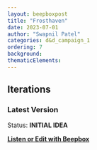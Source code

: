 ```yaml
---
layout: beepboxpost
title: "Frosthaven"
date: 2023-07-01
author: "Swapnil Patel"
categories: d&d_campaign_1
ordering: 7
background:
thematicElements:
---
```


## Iterations

### Latest Version

Status: **INITIAL IDEA**

[**Listen or Edit with Beepbox**](https://www.beepbox.co/#9n31s7k9l00e0bt1ga3g0kj08r3i0o222T1v1u96f10m8q0331d35A9F3B5Q5428P9973E263978T1v1u61f0qwx10v311d08A5F2B6Q0530Pf636E2b677T5v1u50f0qwx10p511d08H-JJAArrqiih999h0E1b6T2v1u15f10w4qw02d03w0E0b004z95u20000004h8j4QpN0000004xd5hmu400000000000000000000p24bDdFEYwFK3X9EYagjbRnR5LkRsBASmY19HYbyq-xe4WHqr5U2FBU5jq_4VLzBcKgaEmOKKKKKKKKKKKLmHAXqWWWU61wrHODuLGIHHHHHHHHHHHHRbWHGWWWWWWWWWWXty--KKKKKKKKKKKKLqAHrqWWWWWWWWWXWZqiJHHHHHAF2WWKKK2aqD82puAQuDnll8intrCVrlkCLMv6ebUKOSzyv4e8UyyyyyzGjoSaaaaaeFdzoEEEEEWySdyyyyyzG3qSWo6SWY00)